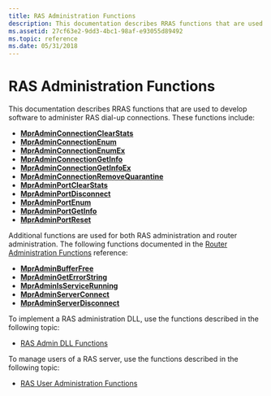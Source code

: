 ```yaml
---
title: RAS Administration Functions
description: This documentation describes RRAS functions that are used to develop software to administer RAS dial-up connections.
ms.assetid: 27cf63e2-9dd3-4bc1-98af-e93055d89492
ms.topic: reference
ms.date: 05/31/2018
---
```


# RAS Administration Functions

This documentation describes RRAS functions that are used to develop software to administer RAS dial-up connections. These functions include:

-   [**MprAdminConnectionClearStats**](/windows/desktop/api/Mprapi/nf-mprapi-mpradminconnectionclearstats)
-   [**MprAdminConnectionEnum**](/windows/desktop/api/Mprapi/nf-mprapi-mpradminconnectionenum)
-   [**MprAdminConnectionEnumEx**](/windows/desktop/api/Mprapi/nf-mprapi-mpradminconnectionenumex)
-   [**MprAdminConnectionGetInfo**](/windows/desktop/api/Mprapi/nf-mprapi-mpradminconnectiongetinfo)
-   [**MprAdminConnectionGetInfoEx**](/windows/desktop/api/Mprapi/nf-mprapi-mpradminconnectiongetinfoex)
-   [**MprAdminConnectionRemoveQuarantine**](/windows/desktop/api/Mprapi/nf-mprapi-mpradminconnectionremovequarantine)
-   [**MprAdminPortClearStats**](/windows/desktop/api/Mprapi/nf-mprapi-mpradminportclearstats)
-   [**MprAdminPortDisconnect**](/windows/desktop/api/Mprapi/nf-mprapi-mpradminportdisconnect)
-   [**MprAdminPortEnum**](/windows/desktop/api/Mprapi/nf-mprapi-mpradminportenum)
-   [**MprAdminPortGetInfo**](/windows/desktop/api/Mprapi/nf-mprapi-mpradminportgetinfo)
-   [**MprAdminPortReset**](/windows/desktop/api/Mprapi/nf-mprapi-mpradminportreset)

Additional functions are used for both RAS administration and router administration. The following functions documented in the [Router Administration Functions](router-administration-functions.md) reference:

-   [**MprAdminBufferFree**](/windows/desktop/api/Mprapi/nf-mprapi-mpradminbufferfree)
-   [**MprAdminGetErrorString**](/windows/desktop/api/Mprapi/nf-mprapi-mpradmingeterrorstring)
-   [**MprAdminIsServiceRunning**](/windows/desktop/api/Mprapi/nf-mprapi-mpradminisservicerunning)
-   [**MprAdminServerConnect**](/windows/desktop/api/Mprapi/nf-mprapi-mpradminserverconnect)
-   [**MprAdminServerDisconnect**](/windows/desktop/api/Mprapi/nf-mprapi-mpradminserverdisconnect)

To implement a RAS administration DLL, use the functions described in the following topic:

-   [RAS Admin DLL Functions](ras-admin-dll-functions.md)

To manage users of a RAS server, use the functions described in the following topic:

-   [RAS User Administration Functions](ras-user-administration-functions.md)

 

 





